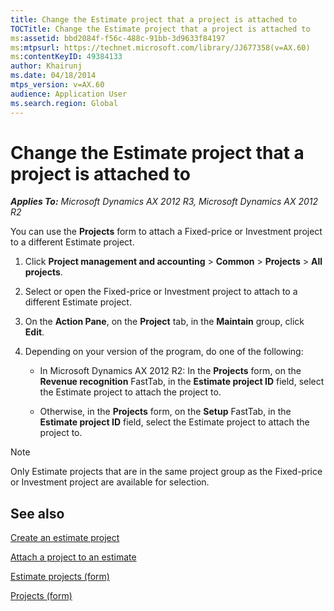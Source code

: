 ```yaml
---
title: Change the Estimate project that a project is attached to
TOCTitle: Change the Estimate project that a project is attached to
ms:assetid: bbd2084f-f56c-488c-91bb-3d9633f84197
ms:mtpsurl: https://technet.microsoft.com/library/JJ677358(v=AX.60)
ms:contentKeyID: 49384133
author: Khairunj
ms.date: 04/18/2014
mtps_version: v=AX.60
audience: Application User
ms.search.region: Global
---
```


# Change the Estimate project that a project is attached to 


_**Applies To:** Microsoft Dynamics AX 2012 R3, Microsoft Dynamics AX 2012 R2_

You can use the **Projects** form to attach a Fixed-price or Investment project to a different Estimate project.

1.  Click **Project management and accounting** \> **Common** \> **Projects** \> **All projects**.

2.  Select or open the Fixed-price or Investment project to attach to a different Estimate project.

3.  On the **Action Pane**, on the **Project** tab, in the **Maintain** group, click **Edit**.

4.  Depending on your version of the program, do one of the following:
    
      - In Microsoft Dynamics AX 2012 R2: In the **Projects** form, on the **Revenue recognition** FastTab, in the **Estimate project ID** field, select the Estimate project to attach the project to.
    
      - Otherwise, in the **Projects** form, on the **Setup** FastTab, in the **Estimate project ID** field, select the Estimate project to attach the project to.


> [!NOTE]
> <P>Only Estimate projects that are in the same project group as the Fixed-price or Investment project are available for selection.</P>



## See also

[Create an estimate project](create-an-estimate-project.md)

[Attach a project to an estimate](attach-a-project-to-an-estimate.md)

[Estimate projects (form)](https://technet.microsoft.com/library/aa599196\(v=ax.60\))

[Projects (form)](https://technet.microsoft.com/library/aa585245\(v=ax.60\))

  


